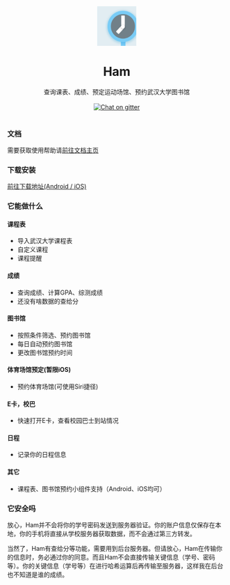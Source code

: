
<p align="center"><img src="./docs/.vuepress/public/icon-1024 2.png" width="18%" alt="Ham的Logo"/></p>

<div align="center">
<h1>Ham</h1>
<span>查询课表、成绩、预定运动场馆、预约武汉大学图书馆</span><br><br>
<a href="https://gitter.im/whu-ham/community?utm_source=badge&utm_medium=badge&utm_campaign=pr-badge&utm_content=badge"><img src="https://img.shields.io/badge/chat-on%20gitter-28BC99.svg" alt="Chat on gitter"></a>
</div><br>



### 文档
需要获取使用帮助请[前往文档主页](https://ham.nowcent.cn)


### 下载安装
[前往下载地址(Android / iOS)](https://orangeboychen.github.io/whu-ham/download/)


### 它能做什么

#### 课程表
- 导入武汉大学课程表
- 自定义课程
- 课程提醒

#### 成绩
- 查询成绩、计算GPA、综测成绩
- 还没有啥数据的查给分

#### 图书馆
- 按照条件筛选、预约图书馆
- 每日自动预约图书馆
- 更改图书馆预约时间

#### 体育场馆预定(暂限iOS)
- 预约体育场馆(可使用Siri捷径)

#### E卡，校巴
- 快速打开E卡，查看校园巴士到站情况

#### 日程
- 记录你的日程信息

#### 其它
- 课程表、图书馆预约小组件支持（Android、iOS均可）

### 它安全吗

放心，Ham并不会将你的学号密码发送到服务器验证。你的账户信息仅保存在本地，你的手机将直接从学校服务器获取数据，而不会通过第三方转发。

当然了，Ham有查给分等功能，需要用到后台服务器。但请放心，Ham在传输你的信息时，务必通过你的同意。而且Ham不会直接传输关键信息（学号、密码等）。你的关键信息（学号等）在进行哈希运算后再传输至服务器，这样我在后台也不知道是谁的成绩。
